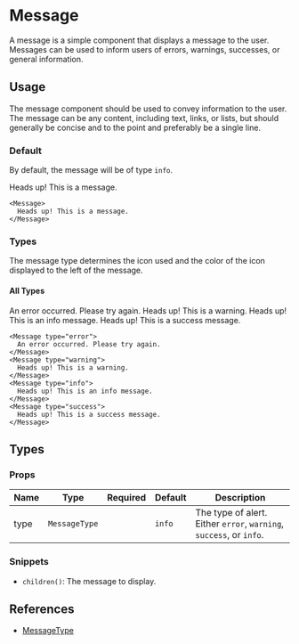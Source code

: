 <script>
import Message from '$lib/components/Message.svelte';
import DocsExample from '$lib/components/utils/DocsExample.svelte';
</script>

# Message

A message is a simple component that displays a message to the user. Messages can be used to inform users of errors, warnings, successes, or general information.

## Usage

The message component should be used to convey information to the user. The message can be any content, including text, links, or lists, but should generally be concise and to the point and preferably be a single line.

### Default

By default, the message will be of type `info`.

<DocsExample>
  <Message>
    Heads up! This is a message.
  </Message>
</DocsExample>

```svelte
<Message>
  Heads up! This is a message.
</Message>
```

### Types

The message type determines the icon used and the color of the icon displayed to the left of the message.

#### All Types

<DocsExample>
  <Message type="error">
    An error occurred. Please try again.
  </Message>
</DocsExample>
<DocsExample>
  <Message type="warning">
    Heads up! This is a warning.
  </Message>
</DocsExample>
<DocsExample>
  <Message type="info">
    Heads up! This is an info message.
  </Message>
</DocsExample>
<DocsExample>
  <Message type="success">
    Heads up! This is a success message.
  </Message>
</DocsExample>

```svelte
<Message type="error">
  An error occurred. Please try again.
</Message>
<Message type="warning">
  Heads up! This is a warning.
</Message>
<Message type="info">
  Heads up! This is an info message.
</Message>
<Message type="success">
  Heads up! This is a success message.
</Message>
```

## Types

### Props

| Name | Type          | Required | Default | Description                                                         |
| ---- | ------------- | -------- | ------- | ------------------------------------------------------------------- |
| type | `MessageType` |          | `info`  | The type of alert. Either `error`, `warning`, `success`, or `info`. |

### Snippets

- `children()`: The message to display.

## References

- [MessageType](/docs/types/message#messagetype)
